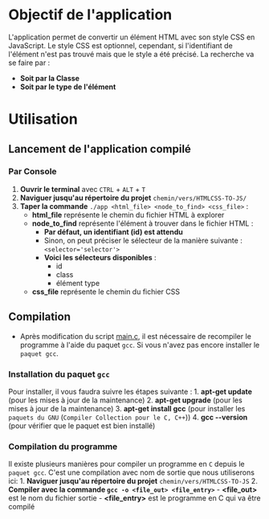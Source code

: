 # Objectif de l'application
L'application permet de convertir un élément HTML avec son style CSS en JavaScript.
Le style CSS est optionnel, cependant, si l'identifiant de l'élément n'est pas trouvé mais que le style a été précisé.
La recherche va se faire par :
- **Soit par la Classe**
- **Soit par le type de l'élément**

# Utilisation
## Lancement de l'application compilé
### Par Console
  1. **Ouvrir le terminal** avec `CTRL` + `ALT` + `T`
  2. **Naviguer jusqu'au répertoire du projet** `chemin/vers/HTMLCSS-TO-JS/`
  3. **Taper la commande** `./app <html_file> <node_to_find> <css_file>` :
      - **html_file** représente le chemin du fichier HTML à explorer
      - **node_to_find** représente l'élément à trouver dans le fichier HTML :
          - **Par défaut, un identifiant (id) est attendu**
          - Sinon, on peut préciser le sélecteur de la manière suivante : `<selector='selector'>`
          - **Voici les sélecteurs disponibles** :
              * id
              * class
              * élément type
      - **css_file** représente le chemin du fichier CSS

## Compilation
- Après modification du script [main.c](./main.c), il est nécessaire de recompiler le programme à l'aide du paquet `gcc`.
Si vous n'avez pas encore installer le `paquet gcc`.

### Installation du paquet `gcc`
Pour installer, il vous faudra suivre les étapes suivante :
    1. **apt-get update** (pour les mises à jour de la maintenance)
    2. **apt-get upgrade** (pour les mises à jour de la maintenance)
    3. **apt-get install gcc** (pour installer les `paquets du GNU` (`Compiler Collection pour le C, C++`))
    4. **gcc --version** (pour vérifier que le paquet est bien installé)

### Compilation du programme
Il existe plusieurs manières pour compiler un programme en `C` depuis le `paquet gcc`.
C'est une compilation avec nom de sortie que nous utiliserons ici:
    1. **Naviguer jusqu'au répertoire du projet** `chemin/vers/HTMLCSS-TO-JS`
    2. **Compiler avec la commande `gcc -o <file_out> <file_entry>`**
        - **<file_out>** est le nom du fichier sortie
        - **<file_entry>** est le programme en C qui va être compilé